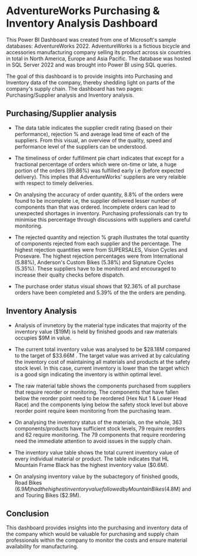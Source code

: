 # AdventureWorks Purchasing & Inventory Analysis Dashboard

This Power BI Dashboard was created from one of Microsoft's sample databases: AdventureWorks 2022. AdventureWorks is a fictious bicycle and accessories manufacturing company selling its product across six countries in total in North America, Europe and Asia Pacific. The database was hosted in SQL Server 2022 and was brought into Power BI using SQL queries.

The goal of this dashboard is to provide insights into Purchasing and Inventory data of the company, thereby shedding light on parts of the company's supply chain. The dashboard has two pages: Purchasing/Supplier analysis and Inventory analysis.

##  Purchasing/Supplier analysis

* The data table indicates the supplier credit rating (based on their performance), rejection % and average lead time of each of the suppliers. From this visual, an overview of the quality, speed and performance level of the suppliers can be understood.

* The timeliness of order fulfillment pie chart indicates that except for a fractional percentage of orders which were on-time or late, a huge portion of the orders (99.86%) was fulfilled early i.e (before expected delivery). This implies that AdventureWorks' suppliers are very relaible with respect to timely deliveries.

* On analysing the accuracy of order quantity, 8.8% of the orders were found to be incomplete i.e, the supplier delivered lesser number of components than that was ordered. Incomplete orders can lead to unexpected shortages in inventory. Purchasing professionals can try to minimise this percentage through discussions with suppliers and careful monitoring.

* The rejected quantity and rejection % graph illustrates the total quantity of components rejected from each supplier and the percentage. The highest rejection quantities were from SUPERSALES, Vision Cycles and Prosevare. The highest rejection percentages were from International (5.88%), Anderson's Custom Bikes (5.38%) and Signature Cycles (5.35%). These suppliers have to be monitored and encouraged to increase their qualty checks before dispatch.

* The purchase order status visual shows that 92.36% of all purchase orders have been completed and 5.39% of the the orders are pending.

## Inventory Analysis

* Analysis of invnetory by the material type indicates that majority of the inventory value ($19M) is held by finished goods and raw materials occupies $9M in value.

* The current total inventory value was analysed to be $28.18M compared to the target of $33.66M . The target value was arrived at by calculating the inventory cost of maintaining all materials and products at the safety stock level. In this case, current inventory is lower than the target which is a good sign indicating the inventory is within optimal level.

* The raw material table shows the components purchased from suppliers that require reorder or monitoring. The components that have fallen below the reorder point need to be reordered (Hex Nut 1 & Lower Head Race) and the components lying below the safety stock level but above reorder point require keen monitoring from the purchasing team.

* On analysing the inventory status of the materials, on the whole, 363 components/products have sufficient stock levels, 79 require reorders and 62 require monitoring. The 79 components that require reordering need the immediate attention to avoid issues in the supply chain.

* The inventory value table shows the total current inventory value of every individual material or product. The table indicates that HL Mountain Frame Black has the highest inventory value ($0.6M).

* On analysing inventory value by the subactegory of finished goods, Road Bikes ($6.9M) had the highest inventory value followed by Mountain Bikes ($4.8M) and and Touring Bikes ($2.9M).

## Conclusion

This dashboard provides insights into the purchasing and inventory data of the company which would be valuable for purchasing and supply chain professionals within the company to monitor the costs and ensure material availability for manufacturing.
